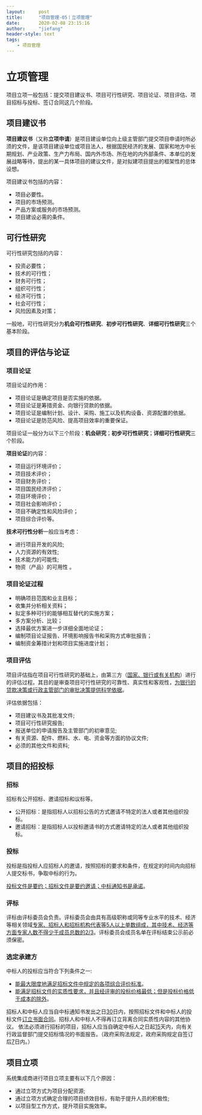```yaml
---
layout:     post
title:      "项目管理-05丨立项管理"
date:       2020-02-08 23:15:16
author:     "jiefang"
header-style: text
tags:
    - 项目管理
---
```

# 立项管理
项目立项一般包括：提交项目建议书、项目可行性研究、项目论证、项目评估、项目招标与投标、签订合同这几个阶段。
## 项目建议书
**项目建议书**（又称**立项申请**）是项目建设单位向上级主管部门提交项目申请时所必须的文件，是该项目建设单位或项目法人，根据国民经济的发展、国家和地方中长期规划、产业政策、生产力布局、国内外市场、所在地的内外部条件、本单位的发展战略等待，提出的某一具体项目的建议文件，是对拟建项目提出的框架性的总体设想。

项目建议书包括的内容：
- 项目必要性。
- 项目的市场预测。
- 产品方案或服务的市场预测。
- 项目建设必需的条件。

## 可行性研究
可行性研究包括的内容：
- 投资必要性；
- 技术的可行性；
- 财务可行性；
- 组织可行性；
- 经济可行性；
- 社会可行性；
- 风险因素及对策；

一般地，可行性研究分为**机会可行性研究**、**初步可行性研究**、**详细可行性研究**三个基本阶段。

## 项目的评估与论证
### 项目论证
项目论证的作用：
- 项目论证是确定项目是否实施的依据。
- 项目论证是筹措资金、向银行贷款的依据。
- 项目论证是编制计划、设计、采购、施工以及机构设备、资源配置的依据。
- 项目论证是防范风险、提高项目效率的重要保证。

项目论证一般分为以下三个阶段：**机会研究**；**初步可行性研究**；**详细可行性研究**三个阶段。

**项目论证**的内容：
- 项目运行环境评价；
- 项目技术评价；
- 项目财务评价；
- 项目国民经济评价；
- 项目环境评价；
- 项目社会影响评价；
- 项目不确定性和风险评价；
- 项目综合评价等。

**技术可行性分析**一般应当考虑：
- 进行项目开发的风险;
- 人力资源的有效性;
- 技术能力的可能性;
- 物资（产品）的可用性 。

### 项目论证过程
- 明确项目范围和业主目标；
- 收集并分析相关资料；
- 拟定多种可行的能够相互替代的实施方案；
- 多方案分析、比较；
- 选择最优方案进一步详细全面地论证；
- 编制项目论证报告、环境影响报告书和采购方式审批报告；
- 编制资金筹措计划和项目实施进度计划；

### 项目评估
项目评估指在项目可行性研究的基础上，由第三方（<u>国家、银行或有关机构</u>）进行的评估过程。其目的是审查项目可行性研究的可靠性、真实性和客观性，<u>为银行的贷款决策或行政主管部门的审批决策提供科学依据</u>。

评估依据包括：
- 项目建议书及其批准文件;
- 项目可行性研究报告;
- 报送单位的申请报告及主管部门的初审意见;
- 有关资源、配件、燃料、水、电、资金等方面的协议文件;
- 必须的其他文件和资料;

## 项目的招投标
### 招标
招标有公开招标、邀请招标和议标等。
- 公开招标：是指招标人以招标公告的方式邀请不特定的法人或者其他组织投标。
- 邀请招标：是指招标人以投标邀请书的方式邀请特定的法人或者其他组织投标。

### 投标
投标是指投标人应招标人的邀请，按照招标的要求和条件，在规定的时间内向招标人提交标书，争取中标的行为。

<u>投标文件是要约；招标文件是要约邀请；中标通知书是承诺</u>。

### 评标
评标由评标委员会负责。评标委员会由具有高级职称或同等专业水平的技术、经济等相关领域<u>专家、招标人和招标机构代表等5人以上单数组成，其中技术、经济等方面专家人数不得少于成员总数的2/3</u>。评标委员会成员名单在评标结束公示前必须保密。

### 选定承建方
中标人的投标应当符合下列条件之一:
- <u>能最大限度地满足招标文件中规定的各项综合评价标准</u>。
- <u>能满足招标文件的实质性要求，并且经评审的投标价格最低；但是投标价格低于成本的除外</u>。

招标人和中标人应当自中标通知书发出之日<u>30</u>日内，按照招标文件和中标人的投标文件<u>订立书面合同</u>。招标人和中标人不得再订立背离合同实质性内容的其他协议。
依法必须进行招标的项目，招标人应当自确定中标人之日起<u>15</u>天内，向有关行政监督部门提交招标情况的书面报告。（政府采购法规定，政府采购规定自签订后<u>7</u>日内。）

## 项目立项
系统集成商进行项目立项主要有以下几个原因：
- 通过立项方式为项目分配资源;
- 通过立项方式确定合理的项目绩效目标，有助于提升人员的积极性;
- 以项目型工作方式，提升项目实施效率。

